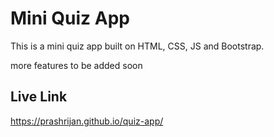 # Mini Quiz App

This is a mini quiz app built on HTML, CSS, JS and Bootstrap.

more features to be added soon

## Live Link

https://prashrijan.github.io/quiz-app/
